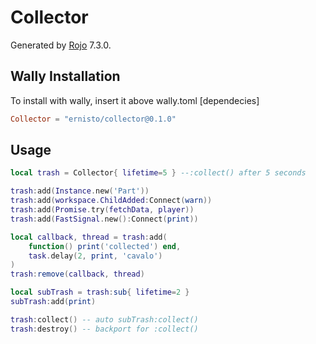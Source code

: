 # Collector
Generated by [Rojo](https://github.com/rojo-rbx/rojo) 7.3.0.

## Wally Installation
To install with wally, insert it above wally.toml [dependecies]
```toml
Collector = "ernisto/collector@0.1.0"
```

## Usage
```lua
local trash = Collector{ lifetime=5 } --:collect() after 5 seconds

trash:add(Instance.new('Part'))
trash:add(workspace.ChildAdded:Connect(warn))
trash:add(Promise.try(fetchData, player))
trash:add(FastSignal.new():Connect(print))

local callback, thread = trash:add(
    function() print('collected') end,
    task.delay(2, print, 'cavalo')
)
trash:remove(callback, thread)

local subTrash = trash:sub{ lifetime=2 }
subTrash:add(print)

trash:collect() -- auto subTrash:collect()
trash:destroy() -- backport for :collect()
```